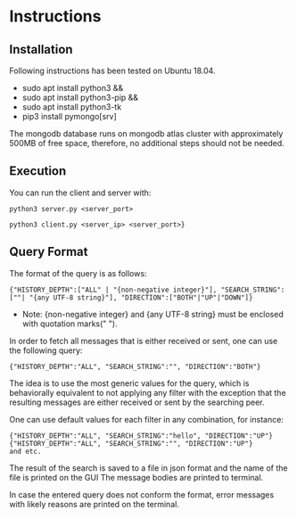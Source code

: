 # Instructions
## Installation
Following instructions has been tested on Ubuntu 18.04.


- sudo apt install python3 &&
- sudo apt install python3-pip &&
- sudo apt install python3-tk
- pip3 install pymongo[srv]

The mongodb database runs on mongodb atlas cluster with approximately 500MB of free space, therefore, no additional steps should not be needed.
## Execution
You can run the client and server with:
 
    python3 server.py <server_port>

    python3 client.py <server_ip> <server_port>}


## Query Format
The format of the query is as follows:

    {"HISTORY_DEPTH":["ALL" | "{non-negative integer}"], "SEARCH_STRING":[""| "{any UTF-8 string}"], "DIRECTION":["BOTH"|"UP"|"DOWN"]}
- Note: {non-negative integer} and {any UTF-8 string} must be enclosed with quotation marks(" ").


In order to fetch all messages that is either received or sent, one can use the following query:
    
    {"HISTORY_DEPTH":"ALL", "SEARCH_STRING":"", "DIRECTION":"BOTH"}

The idea is to use the most generic values for the query, which is behaviorally equivalent to not applying any filter with the exception that the resulting messages are either received or sent by the searching peer.

One can use default values for each filter in any combination, for instance:
    
    {"HISTORY_DEPTH":"ALL", "SEARCH_STRING":"hello", "DIRECTION":"UP"}
    {"HISTORY_DEPTH":"ALL", "SEARCH_STRING":"", "DIRECTION":"UP"}
    and etc.

The result of the search is saved to a file in json format and the name of the file is printed on the GUI
The message bodies are printed to terminal.

In case the entered query does not conform the format, error messages with likely reasons are printed on the terminal.



